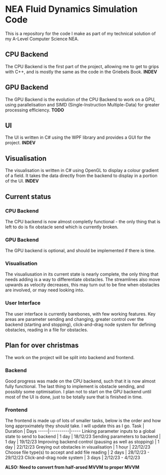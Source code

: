 # NEA Fluid Dynamics Simulation Code
This is a repository for the code I make as part of my technical solution of my A-Level Computer Science NEA.

## CPU Backend
The CPU Backend is the first part of the project, allowing me to get to grips with C++, and is mostly the same as the code in the Griebels Book. **INDEV**

## GPU Backend
The GPU Backend is the evolution of the CPU Backend to work on a GPU, using parallelisation and SIMD (Single-Instruction Multiple-Data) for greater processing efficiency. **TODO**

## UI
The UI is written in C# using the WPF library and provides a GUI for the project. **INDEV**

## Visualisation
The visualisation is written in C# using OpenGL to display a colour gradient of a field. It takes the data directly from the backend to display in a portion of the UI. **INDEV**

## Current status
### CPU Backend
The CPU backend is now almost completly functional - the only thing that is left to do is fix obstacle send which is currently broken.

### GPU Backend
The GPU backend is optional, and should be implemented if there is time.

### Visualisation
The visualiusation in its current state is nearly complete, the only thing that needs adding is a way to differentiate obstacles. The streamlines also move upwards as velocity decreases, this may turn out to be fine when obstacles are involved, or may need looking into.

### User Interface
The user interface is currently barebones, with few working features. Key areas are parameter sending and changing, greater control over the backend (starting and stopping), click-and-drag node system for defining obstacles, reading in a file for obstacles.

## Plan for over christmas
The work on the project will be split into backend and frontend.
### Backend
Good progress was made on the CPU backend, such that it is now almost fully functional. The last thing to implement is obstacle sending, and possibly some optimisation. I plan not to start on the GPU backend until most of the UI is done, just to be totally sure that is finished in time.

### Frontend
The frontend is made up of lots of smaller tasks, below is the order and how long approximately they should take. I will update this as I go.
Task | Duration | Days
-----|----------|-----
Linking parameter inputs to a global state to send to backend | 1 day | 18/12/23
Sending parameters to backend | 1 day | 19/12/23
Improving backend control (pausing as well as stopping) | 1 day | 22/12/23
Greying out obstacles in visualisation | 1 hour | 22/12/23
Choose file type(s) to accept and add file reading | 2 days | 28/12/23 - 29/12/23
Click-and-drag node system | 3 days | 2/12/23 - 4/12/23

**ALSO: Need to convert from half-arsed MVVM to proper MVVM**
